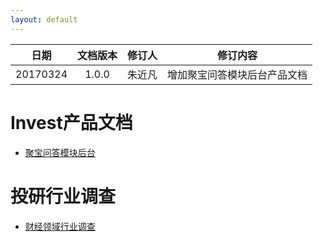 ```yaml
---
layout: default
---
```


| 日期 | 文档版本 | 修订人 | 修订内容 |
|:---:| :-----------: | :-----------: | :-----------: |
| 20170324 | 1.0.0 | 朱近凡 | 增加聚宝问答模块后台产品文档 |

# Invest产品文档
* [聚宝问答模块后台](documents/jubao_qa)

# 投研行业调查
* [财经领域行业调查](documents/财经领域行业调查)
